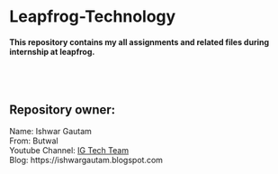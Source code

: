 # Leapfrog-Technology
<h4>This repository contains my all assignments and related files during internship at leapfrog.</h4><br><br>
<h2>Repository owner:</h2>
<t>Name: Ishwar Gautam<br>
<t>From: Butwal<br>
Youtube Channel: <a href="https://www.youtube.com/channel/UC4Wf9XNPsbXwQqfKlUZfmtw?sub_confirmation=1">IG Tech Team</a><br>
Blog: https://ishwargautam.blogspot.com
